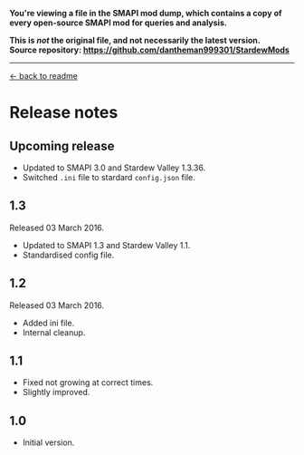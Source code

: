 **You're viewing a file in the SMAPI mod dump, which contains a copy of every open-source SMAPI mod
for queries and analysis.**

**This is _not_ the original file, and not necessarily the latest version.**  
**Source repository: https://github.com/dantheman999301/StardewMods**

----

[← back to readme](README.md)

# Release notes
## Upcoming release
* Updated to SMAPI 3.0 and Stardew Valley 1.3.36.
* Switched `.ini` file to stardard `config.json` file.

## 1.3
Released 03 March 2016.

* Updated to SMAPI 1.3 and Stardew Valley 1.1.
* Standardised config file.

## 1.2
Released 03 March 2016.

* Added ini file.
* Internal cleanup.

## 1.1
* Fixed not growing at correct times.
* Slightly improved.

## 1.0
* Initial version.